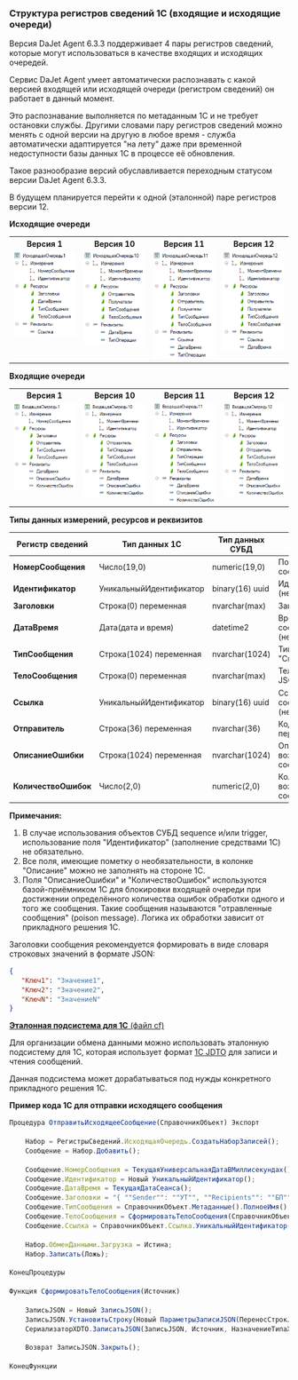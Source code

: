 ### Структура регистров сведений 1С (входящие и исходящие очереди)

Версия DaJet Agent 6.3.3 поддерживает 4 пары регистров сведений,
которые могут использоваться в качестве входящих и исходящих очередей.

Сервис DaJet Agent умеет автоматически распознавать с какой версией
входящей или исходящей очереди (регистром сведений) он работает в данный момент.

Это распознавание выполняется по метаданным 1С и не требует остановки службы.
Другими словами пару регистров сведений можно менять с одной версии на другую в любое время - служба автоматически
адаптируется "на лету" даже при временной недоступности базы данных 1С в процессе её обновления.

Такое разнообразие версий обуславливается переходным статусом версии DaJet Agent 6.3.3.

В будущем планируется перейти к одной (эталонной) паре регистров версии 12.

**Исходящие очереди**
<table>
  <tr>
    <th>Версия 1</th>
    <th>Версия 10</th>
    <th>Версия 11</th>
    <th>Версия 12</th>
  </tr>
  <tr>
    <td valign="top"><img src="https://github.com/zhichkin/dajet-agent/blob/main/doc/images/OutgoingQueue1.png"/></td>
    <td valign="top"><img src="https://github.com/zhichkin/dajet-agent/blob/main/doc/images/OutgoingQueue10.png"/></td>
    <td valign="top"><img src="https://github.com/zhichkin/dajet-agent/blob/main/doc/images/OutgoingQueue11.png"/></td>
    <td valign="top"><img src="https://github.com/zhichkin/dajet-agent/blob/main/doc/images/OutgoingQueue12.png"/></td>
  </tr>
</table>

**Входящие очереди**
<table>
  <tr>
    <th>Версия 1</th>
    <th>Версия 10</th>
    <th>Версия 11</th>
    <th>Версия 12</th>
  </tr>
  <tr>
    <td valign="top"><img src="https://github.com/zhichkin/dajet-agent/blob/main/doc/images/IncomingQueue1.png"/></td>
    <td valign="top"><img src="https://github.com/zhichkin/dajet-agent/blob/main/doc/images/IncomingQueue10.png"/></td>
    <td valign="top"><img src="https://github.com/zhichkin/dajet-agent/blob/main/doc/images/IncomingQueue11.png"/></td>
    <td valign="top"><img src="https://github.com/zhichkin/dajet-agent/blob/main/doc/images/IncomingQueue12.png"/></td>
  </tr>
</table>

**Типы данных измерений, ресурсов и реквизитов**

| **Регистр сведений** | **Тип данных 1С**       | **Тип данных СУБД** | **Описание**                                          |
|----------------------|-------------------------|---------------------|-------------------------------------------------------|
| **НомерСообщения**   | Число(19,0)             | numeric(19,0)       | Порядковый номер сообщения                            |
| **Идентификатор**    | УникальныйИдентификатор | binary(16) uuid     | Идентификатор сообщения (необязательный)              |
| **Заголовки**        | Строка(0) переменная    | nvarchar(max)       | Заголовки сообщения                                   |
| **ДатаВремя**        | Дата(дата и время)      | datetime2           | Время формирования сообщения (необязательный)         |
| **ТипСообщения**     | Строка(1024) переменная | nvarchar(1024)      | Тип сообщения, например, "Справочник.Номенклатура"    |
| **ТелоСообщения**    | Строка(0) переменная    | nvarchar(max)       | Тело сообщения в формате JSON или XML                 |
| **Ссылка**           | УникальныйИдентификатор | binary(16) uuid     | Ссылка на объект 1С в теле сообщения (необязательный) |
| **Отправитель**      | Строка(36) переменная   | nvarchar(36)        | Код отправителя сообщения, передаётся в заголовках    |
| **ОписаниеОшибки**   | Строка(1024) переменная | nvarchar(1024)      | Описание ошибки, возникшей при приёме сообщения       |
| **КоличествоОшибок** | Число(2,0)              | numeric(2,0)        | Количество ошибок, возникших при приёме сообщения     |

**Примечания:**
1. В случае использования объектов СУБД sequence и/или trigger, использование поля "Идентификатор" (заполнение средствами 1С) не обязательно.
2. Все поля, имеющие пометку о необязательности, в колонке "Описание" можно не заполнять на стороне 1С.
3. Поля "ОписаниеОшибки" и "КоличествоОшибок" используются базой-приёмником 1С для блокировки входящей очереди при достижении определённого количества ошибок обработки одного и того же сообщения. Такие сообщения называются "отравленные сообщения" (poison message). Логика их обработки зависит от прикладного решения 1С.

Заголовки сообщения рекомендуется формировать в виде словаря строковых значений в формате JSON:
```JSON
{
   "Ключ1": "Значение1",
   "Ключ2": "Значение2",
   "КлючN": "ЗначениеN"
}
```

[**Эталонная подсистема для 1С** (файл cf)](https://github.com/zhichkin/dajet-agent/blob/main/1c/dajet_standard.cf)

Для организации обмена данными можно использовать эталонную подсистему для 1С,
которая использует формат [1С JDTO](https://infostart.ru/1c/articles/1481155/) для записи и чтения сообщений.

Данная подсистема может дорабатываться под нужды конкретного прикладного решения 1С.

**Пример кода 1С для отправки исходящего сообщения**
```JavaScript
Процедура ОтправитьИсходящееСообщение(СправочникОбъект) Экспорт
	
	Набор = РегистрыСведений.ИсходящаяОчередь.СоздатьНаборЗаписей();
	Сообщение = Набор.Добавить();
	
	Сообщение.НомерСообщения = ТекущаяУниверсальнаяДатаВМиллисекундах();
	Сообщение.Идентификатор = Новый УникальныйИдентификатор();
	Сообщение.ДатаВремя = ТекущаяДатаСеанса();
	Сообщение.Заголовки = "{ ""Sender"": ""УТ"", ""Recipients"": ""БП"" }";
	Сообщение.ТипСообщения = СправочникОбъект.Метаданные().ПолноеИмя();
	Сообщение.ТелоСообщения = СформироватьТелоСообщения(СправочникОбъект);
	Сообщение.Ссылка = СправочникОбъект.Ссылка.УникальныйИдентификатор();
	
	Набор.ОбменДанными.Загрузка = Истина;
	Набор.Записать(Ложь);	
	
КонецПроцедуры

Функция СформироватьТелоСообщения(Источник)
	
	ЗаписьJSON = Новый ЗаписьJSON();
	ЗаписьJSON.УстановитьСтроку(Новый ПараметрыЗаписиJSON(ПереносСтрокJSON.Нет, ""));
	СериализаторXDTO.ЗаписатьJSON(ЗаписьJSON, Источник, НазначениеТипаXML.Явное);
	
	Возврат ЗаписьJSON.Закрыть();
	
КонецФункции
```